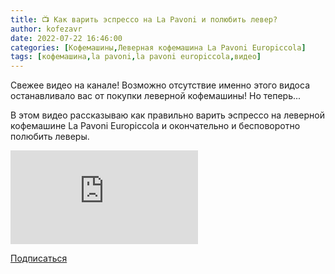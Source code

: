 ```yaml
---
title: 📺 Как варить эспрессо на La Pavoni и полюбить левер?
author: kofezavr
date: 2022-07-22 16:46:00
categories: [Кофемашины,Леверная кофемашина La Pavoni Europiccola]
tags: [кофемашина,la pavoni,la pavoni europiccola,видео]
---
```


Свежее видео на канале! Возможно отсутствие именно этого видоса останавливало вас от покупки леверной кофемашины! Но теперь...

В этом видео рассказываю как правильно варить эспрессо на леверной кофемашине La Pavoni Europiccola и окончательно и бесповоротно полюбить леверы.

<p><div class="youtube-wrapper"><iframe src="https://www.youtube.com/embed/-cOwIvrg_YY?controls=0" title="YouTube video player" frameborder="0" allow="accelerometer; autoplay; clipboard-write; encrypted-media; gyroscope; picture-in-picture" allowfullscreen></iframe></div></p>

<a class="play" href="https://www.youtube.com/c/Coffeesaurus?sub_confirmation=1"><i class="fab fa-youtube"></i> Подписаться</a>